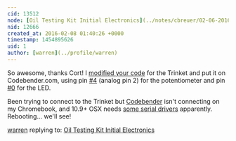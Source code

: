 ```yaml
---
cid: 13512
node: [Oil Testing Kit Initial Electronics](../notes/cbreuer/02-06-2016/oil-testing-kit-initial-electronics)
nid: 12666
created_at: 2016-02-08 01:40:26 +0000
timestamp: 1454895626
uid: 1
author: [warren](../profile/warren)
---
```


So awesome, thanks Cort! I [modified your code](https://codebender.cc/sketch:238365) for the Trinket and put it on Codebender.com, using pin [#4](/n/4) (analog pin 2) for the potentiometer and pin [#0](/n/0) for the LED. 

Been trying to connect to the Trinket but [Codebender](http://codebender.com) isn't connecting on my Chromebook, and 10.9+ OSX needs [some serial drivers](http://www.ftdichip.com/Drivers/VCP.htm) apparently. Rebooting... we'll see!

[warren](../profile/warren) replying to: [Oil Testing Kit Initial Electronics](../notes/cbreuer/02-06-2016/oil-testing-kit-initial-electronics)

